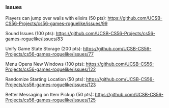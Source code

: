### Issues

Players can jump over walls with elixirs (50 pts): https://github.com/UCSB-CS56-Projects/cs56-games-roguelike/issues/99

Sound Issues (100 pts): https://github.com/UCSB-CS56-Projects/cs56-games-roguelike/issues/83

Unify Game State Storage (200 pts): https://github.com/UCSB-CS56-Projects/cs56-games-roguelike/issues/77

Menu Opens New Windows (100 pts): https://github.com/UCSB-CS56-Projects/cs56-games-roguelike/issues/122

Randomize Starting Location (50 pts): https://github.com/UCSB-CS56-Projects/cs56-games-roguelike/issues/123

Better Messaging on Item Pickup (50 pts): https://github.com/UCSB-CS56-Projects/cs56-games-roguelike/issues/125
